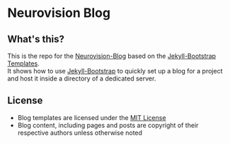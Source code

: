 # Neurovision Blog

## What's this?

This is the repo for the [Neurovision-Blog][1] based on the [Jekyll-Bootstrap Templates][2].  
It shows how to use [Jekyll-Bootstrap][3] to quickly set up a blog for a project and host it inside a directory of a dedicated server.

## License

- Blog templates are licensed under the [MIT License][4]
- Blog content, including pages and posts are copyright of their respective authors unless otherwise noted

[1]: http://perceptify.com/neurovision/
[2]: https://github.com/plusjade/jekyll-bootstrap
[3]: http://jekyllbootstrap.com
[4]: http://opensource.org/licenses/MIT